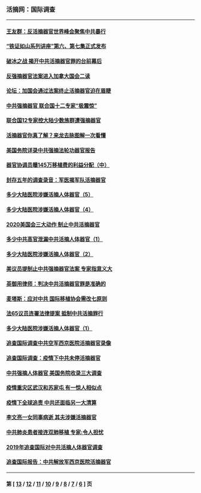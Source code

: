 ### 活摘网：国际调查
---
#### [王友群：反活摘器官世界峰会聚焦中共暴行](../../pages/nf5947/n13250738.md?10010430) 
#### [“铁证如山系列讲座”第六、第七集正式发布](../../pages/nf5947/n13106287.md?10010430) 
#### [破冰之战 揭开中共活摘器官罪的台前幕后](../../pages/nf5947/n13082457.md?10010430) 
#### [反强摘器官法案进入加拿大国会二读](../../pages/nf5947/n13033450.md?10010430) 
#### [论坛：加国会通过法案终止活摘器官迫在眉睫](../../pages/nf5947/n13029839.md?10010430) 
#### [中共强摘器官 联合国十二专家“极震惊”](../../pages/nf5947/n13024313.md?10010430) 
#### [联合国12专家控大陆少数族群遭强摘器官](../../pages/nf5947/n13023877.md?10010430) 
#### [活摘器官你真了解？来龙去脉图解一次看懂](../../pages/nf5947/n13013820.md?10010430) 
#### [美国务院详录中共强摘法轮功器官报告](../../pages/nf5947/n12944519.md?10010430) 
#### [器官协调员曝145万移植费的利益分配（中）](../../pages/nf5947/n12894547.md?10010430) 
#### [封存五年的调查录音：军医揭军队活摘器官](../../pages/nf5947/n12798692.md?10010430) 
#### [多少大陆医院涉嫌活摘人体器官（5）](../../pages/nf5947/n12768383.md?10010430) 
#### [多少大陆医院涉嫌活摘人体器官（4）](../../pages/nf5947/n12664434.md?10010430) 
#### [2020美国会三大动作 制止中共活摘器官](../../pages/nf5947/n12682004.md?10010430) 
#### [多少中共高官泄漏中共活摘人体器官（1）](../../pages/nf5947/n12671234.md?10010430) 
#### [多少大陆医院涉嫌活摘人体器官（2）](../../pages/nf5947/n12655589.md?10010430) 
#### [美议员提制止中共强摘器官法案 专家指意义大](../../pages/nf5947/n12630561.md?10010430) 
#### [英御用律师：判决中共活摘器官罪是准确的](../../pages/nf5947/n12580740.md?10010430) 
#### [麦塔斯：应对中共 国际移植协会需改七原则](../../pages/nf5947/n12514711.md?10010430) 
#### [法65议员连署法律提案 抵制中共活摘罪行](../../pages/nf5947/n12437047.md?10010430) 
#### [多少大陆医院涉嫌活摘人体器官（1）](../../pages/nf5947/n12414284.md?10010430) 
#### [追查国际调查中共空军西京医院活摘器官录像](../../pages/nf5947/n12348837.md?10010430) 
#### [追查国际调查：疫情下中共未停活摘器官](../../pages/nf5947/n12273415.md?10010430) 
#### [中共强摘人体器官 美国务院收录三大调查](../../pages/nf5947/n12181488.md?10010430) 
#### [疫情重灾区武汉和苏家屯 有一惊人相似点](../../pages/nf5947/n12150824.md?10010430) 
#### [疫情下全球追责 中共还面临另一大清算](../../pages/nf5947/n12070397.md?10010430) 
#### [李文亮一女同事病逝 其夫涉嫌活摘器官](../../pages/nf5947/n11957882.md?10010430) 
#### [中共肺炎患者接连双肺移植 专家:令人担忧](../../pages/nf5947/n11945516.md?10010430) 
#### [2019年追查国际对中共活摘人体器官调查](../../pages/nf5947/n11917733.md?10010430) 
#### [追查国际报告：中共解放军西京医院活摘器官](../../pages/nf5947/n11838359.md?10010430) 

---
#### 第 [ [13](./13.md?10010430) / [12](./12.md?10010430) / [11](./11.md?10010430) / [10](./10.md?10010430) / [9](./9.md?10010430) / [8](./8.md?10010430) / [7](./7.md?10010430) / [6](./6.md?10010430) ] 页
